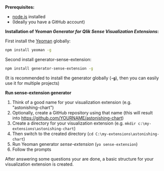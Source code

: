 **Prerequisites:**

- [node.js](https://nodejs.org/) installed
- (Ideally you have a GitHub account)

**Installation of _Yeoman Generator for Qlik Sense Visualization Extensions_:**

First install the [Yeoman](http://yeoman.io/) globally:
```bash
npm install yeoman -g
```

Second install generator-sense-extension:

```bash
npm install generator-sense-extension -g
```
(It is recommended to install the generator globally (**`-g`**), then you can easily use it for multiple projects)

**Run sense-extension generator**

1. Think of a good name for your visualization extension (e.g. "astonishing-chart")
2. Optionally, create a GitHub repository using that name (this will result into https://github.com/YOURNAME/astonishing-chart)
3. Create a directory for your visualization extension (e.g. `mkdir c:\my-extensions\astonishing-chart`)
4. Then switch to the created directory (`cd C:\my-extensions\astonishing-chart`)
5. Run Yeoman generator _sense-extension_ (`yo sense-extension`)
6. Follow the prompts

After answering some questions your are done, a basic structure for your visualization extension is created.
